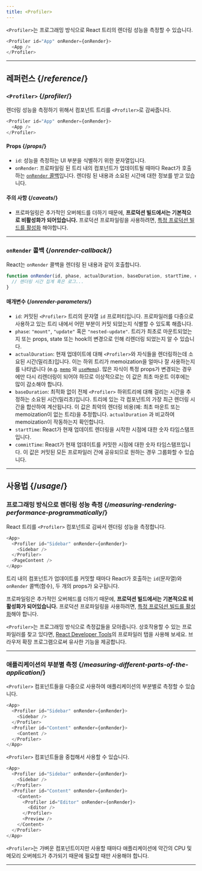 ```yaml
---
title: <Profiler>
---
```


<Intro>

`<Profiler>`는 프로그래밍 방식으로 React 트리의 렌더링 성능을 측정할 수 있습니다.

```js
<Profiler id="App" onRender={onRender}>
  <App />
</Profiler>
```

</Intro>

<InlineToc />

---

## 레퍼런스 {/*reference*/}

### `<Profiler>` {/*profiler*/}

렌더링 성능을 측정하기 위해서 컴포넌트 트리를 `<Profiler>`로 감싸줍니다.

```js
<Profiler id="App" onRender={onRender}>
  <App />
</Profiler>
```

#### Props {/*props*/}

* `id`: 성능을 측정하는 UI 부분을 식별하기 위한 문자열입니다.
* `onRender`: 프로파일링 된 트리 내의 컴포넌트가 업데이트될 때마다 React가 호출하는 [`onRender` 콜백](#onrender-callback)입니다. 렌더링 된 내용과 소요된 시간에 대한 정보를 받고 있습니다.

#### 주의 사항 {/*caveats*/}

* 프로파일링은 추가적인 오버헤드를 더하기 때문에, **프로덕션 빌드에서는 기본적으로 비활성화가 되어있습니다.** 프로덕션 프로파일링을 사용하려면, [특정 프로덕션 빌드를 활성화](https://fb.me/react-profiling) 해야합니다.
---

### `onRender` 콜백 {/*onrender-callback*/}

React는 `onRender` 콜백을 렌더링 된 내용과 같이 호출합니다.

```js
function onRender(id, phase, actualDuration, baseDuration, startTime, commitTime) {
  // 렌더링 시간 집계 혹은 로그...
}
```

#### 매개변수 {/*onrender-parameters*/}

* `id`: 커밋된 `<Profiler>` 트리의 문자열 `id` 프로퍼티입니다. 프로파일러를 다중으로 사용하고 있는 트리 내에서 어떤 부분이 커밋 되었는지 식별할 수 있도록 해줍니다.
* `phase`: `"mount"`, `"update"` 혹은 `"nested-update"`. 트리가 최초로 마운트되었는지 또는 props, state 또는 hook의 변경으로 인해 리렌더링 되었는지 알 수 있습니다.
* `actualDuration`: 현재 업데이트에 대해 `<Profiler>`와 자식들을 렌더링하는데 소요된 시간(밀리초)입니다. 이는 하위 트리가 memoization을 얼마나 잘 사용하는지를 나타냅니다 (e.g. [`memo`](/reference/react/memo) 와 [`useMemo`](/reference/react/useMemo)). 많은 자식이 특정 props가 변경되는 경우에만 다시 리렌더링이 되어야 하므로 이상적으로는 이 값은 최초 마운트 이후에는 많이 감소해야 합니다.
* `baseDuration`: 최적화 없이 전체 `<Profiler>` 하위트리에 대해 걸리는 시간을 추정하는 소요된 시간(밀리초)입니다. 트리에 있는 각 컴포넌트의 가장 최근 렌더링 시간을 합산하여 계산됩니다. 이 값은 최악의 렌더링 비용(예: 최초 마운트 또는 memoization이 없는 트리)을 추정합니다. `actualDuration` 과 비교하여 memoization이 작동하는지 확인합니다.
* `startTime`: React가 현재 업데이트 렌더링을 시작한 시점에 대한 숫자 타임스탬프입니다.
* `commitTime`: React가 현재 업데이트를 커밋한 시점에 대한 숫자 타임스탬프입니다. 이 값은 커밋된 모든 프로파일러 간에 공유되므로 원하는 경우 그룹화할 수 있습니다.

---

## 사용법 {/*usage*/}

### 프로그래밍 방식으로 렌더링 성능 측정 {/*measuring-rendering-performance-programmatically*/}

React 트리를 `<Profiler>` 컴포넌트로 감싸서 렌더링 성능을 측정합니다.

```js {2,4}
<App>
  <Profiler id="Sidebar" onRender={onRender}>
    <Sidebar />
  </Profiler>
  <PageContent />
</App>
```

트리 내의 컴포넌트가 업데이트를 커밋할 때마다 React가 호출하는 `id`(문자열)와 `onRender` 콜백(함수), 두 개의 props가 요구됩니다.

<Pitfall>

프로파일링은 추가적인 오버헤드를 더하기 때문에, **프로덕션 빌드에서는 기본적으로 비활성화가 되어있습니다.** 프로덕션 프로파일링을 사용하려면, [특정 프로덕션 빌드를 활성화](https://fb.me/react-profiling)해야 합니다.

</Pitfall>

<Note>

`<Profiler>`는 프로그래밍 방식으로 측정값들을 모아줍니다. 상호작용할 수 있는 프로파일러를 찾고 있다면, [React Developer Tools](/learn/react-developer-tools)의 프로파일러 탭을 사용해 보세요. 브라우저 확장 프로그램으로써 유사한 기능을 제공합니다.

</Note>

---

### 애플리케이션의 부분별 측정 {/*measuring-different-parts-of-the-application*/}

`<Profiler>` 컴포넌트들을 다중으로 사용하여 애플리케이션의 부분별로 측정할 수 있습니다.

```js {5,7}
<App>
  <Profiler id="Sidebar" onRender={onRender}>
    <Sidebar />
  </Profiler>
  <Profiler id="Content" onRender={onRender}>
    <Content />
  </Profiler>
</App>
```

`<Profiler>` 컴포넌트들을 중첩해서 사용할 수 있습니다.

```js {5,7,9,12}
<App>
  <Profiler id="Sidebar" onRender={onRender}>
    <Sidebar />
  </Profiler>
  <Profiler id="Content" onRender={onRender}>
    <Content>
      <Profiler id="Editor" onRender={onRender}>
        <Editor />
      </Profiler>
      <Preview />
    </Content>
  </Profiler>
</App>
```

`<Profiler>`는 가벼운 컴포넌트이지만 사용할 때마다 애플리케이션에 약간의 CPU 및 메모리 오버헤드가 추가되기 때문에 필요할 때만 사용해야 합니다. 

---

